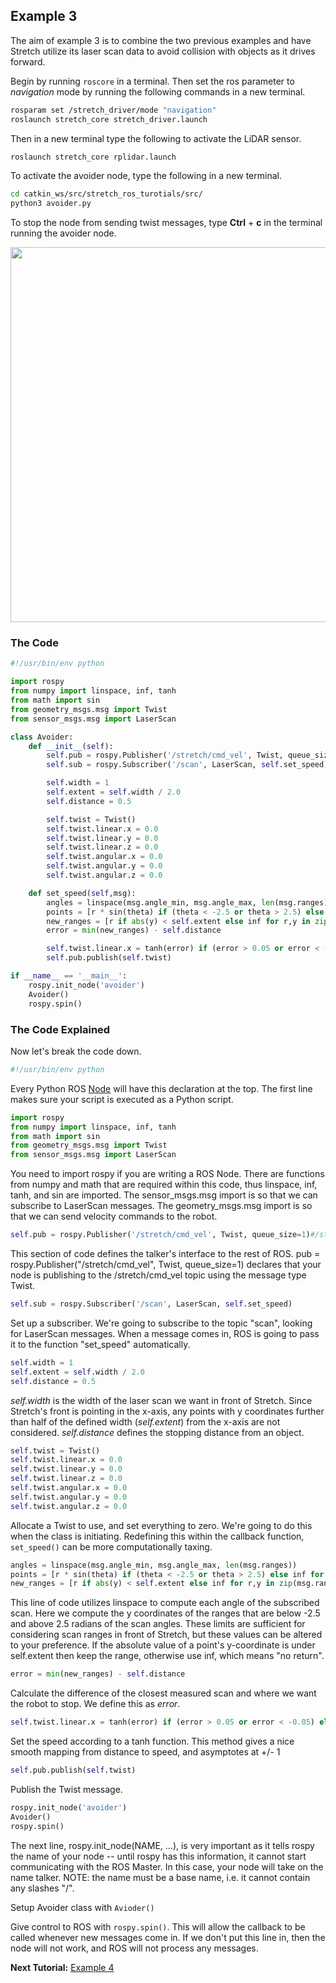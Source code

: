 ## Example 3

The aim of example 3 is to combine the two previous examples and have Stretch utilize its laser scan data to avoid collision with objects as it drives forward.

Begin by running `roscore` in a terminal. Then set the ros parameter to *navigation* mode  by running the following commands in a new terminal.

```bash
rosparam set /stretch_driver/mode "navigation"
roslaunch stretch_core stretch_driver.launch
```
Then in a new terminal type the following to activate the LiDAR sensor.
```bash
roslaunch stretch_core rplidar.launch
```
To activate the avoider node, type the following in a new terminal.
```bash
cd catkin_ws/src/stretch_ros_turotials/src/
python3 avoider.py
```
To stop the node from sending twist messages, type **Ctrl** + **c** in the terminal running the avoider node.

<p align="center">
  <img height=600 src="images/avoider.gif"/>
</p>

### The Code

```python
#!/usr/bin/env python

import rospy
from numpy import linspace, inf, tanh
from math import sin
from geometry_msgs.msg import Twist
from sensor_msgs.msg import LaserScan

class Avoider:
    def __init__(self):
        self.pub = rospy.Publisher('/stretch/cmd_vel', Twist, queue_size=1) #/stretch_diff_drive_controller/cmd_vel for gazebo
        self.sub = rospy.Subscriber('/scan', LaserScan, self.set_speed)

        self.width = 1
        self.extent = self.width / 2.0
        self.distance = 0.5

        self.twist = Twist()
        self.twist.linear.x = 0.0
        self.twist.linear.y = 0.0
        self.twist.linear.z = 0.0
        self.twist.angular.x = 0.0
        self.twist.angular.y = 0.0
        self.twist.angular.z = 0.0

    def set_speed(self,msg):
        angles = linspace(msg.angle_min, msg.angle_max, len(msg.ranges))
        points = [r * sin(theta) if (theta < -2.5 or theta > 2.5) else inf for r,theta in zip(msg.ranges, angles)]
        new_ranges = [r if abs(y) < self.extent else inf for r,y in zip(msg.ranges, points)]
        error = min(new_ranges) - self.distance

        self.twist.linear.x = tanh(error) if (error > 0.05 or error < -0.05) else 0
        self.pub.publish(self.twist)		

if __name__ == '__main__':
    rospy.init_node('avoider')
    Avoider()
    rospy.spin()
```

### The Code Explained

Now let's break the code down.

```python
#!/usr/bin/env python
```
Every Python ROS [Node](http://wiki.ros.org/Nodes) will have this declaration at the top. The first line makes sure your script is executed as a Python script.


```python
import rospy
from numpy import linspace, inf, tanh
from math import sin
from geometry_msgs.msg import Twist
from sensor_msgs.msg import LaserScan
```
You need to import rospy if you are writing a ROS Node. There are functions from numpy and math that are required within this code, thus linspace, inf, tanh, and sin are imported. The sensor_msgs.msg import is so that we can subscribe to LaserScan messages. The geometry_msgs.msg import is so that we can send velocity commands to the robot.


```python
self.pub = rospy.Publisher('/stretch/cmd_vel', Twist, queue_size=1)#/stretch_diff_drive_controller/cmd_vel for gazebo
```
This section of code defines the talker's interface to the rest of ROS. pub = rospy.Publisher("/stretch/cmd_vel", Twist, queue_size=1) declares that your node is publishing to the /stretch/cmd_vel topic using the message type Twist.


```python
self.sub = rospy.Subscriber('/scan', LaserScan, self.set_speed)
```
Set up a subscriber.  We're going to subscribe to the topic "scan", looking for LaserScan messages.  When a message comes in, ROS is going to pass it to the function "set_speed" automatically.


```python
self.width = 1
self.extent = self.width / 2.0
self.distance = 0.5
```
*self.width* is the width of the laser scan we want in front of Stretch. Since Stretch's front is pointing in the x-axis, any points with y coordinates further than half of the defined width (*self.extent*) from the x-axis are not considered. *self.distance* defines the stopping distance from an object.


```python
self.twist = Twist()
self.twist.linear.x = 0.0
self.twist.linear.y = 0.0
self.twist.linear.z = 0.0
self.twist.angular.x = 0.0
self.twist.angular.y = 0.0
self.twist.angular.z = 0.0
```
Allocate a Twist to use, and set everything to zero.  We're going to do this when the class is initiating. Redefining this within the callback function, `set_speed()` can be more computationally taxing.

```python
angles = linspace(msg.angle_min, msg.angle_max, len(msg.ranges))
points = [r * sin(theta) if (theta < -2.5 or theta > 2.5) else inf for r,theta in zip(msg.ranges, angles)]
new_ranges = [r if abs(y) < self.extent else inf for r,y in zip(msg.ranges, points)]
```
This line of code utilizes linspace to compute each angle of the subscribed scan. Here we  compute the y coordinates of the ranges that are below -2.5 and above 2.5 radians of the scan angles. These limits are sufficient for considering scan ranges in front of Stretch, but these values can be altered to your preference. If the absolute value of a point's y-coordinate is under self.extent then keep the range, otherwise use inf, which means "no return".


```python
error = min(new_ranges) - self.distance
```
Calculate the difference of the closest measured scan and where we want the robot to stop. We define this as *error*.


```python
self.twist.linear.x = tanh(error) if (error > 0.05 or error < -0.05) else 0
```
Set the speed according to a tanh function. This method gives a nice smooth mapping from distance to speed, and asymptotes at +/- 1


```python
self.pub.publish(self.twist)
```
Publish the Twist message.

```python
rospy.init_node('avoider')
Avoider()
rospy.spin()
```
The next line, rospy.init_node(NAME, ...), is very important as it tells rospy the name of your node -- until rospy has this information, it cannot start communicating with the ROS Master. In this case, your node will take on the name talker. NOTE: the name must be a base name, i.e. it cannot contain any slashes "/".

Setup Avoider class with `Avioder()`

Give control to ROS with `rospy.spin()`. This will allow the callback to be called whenever new messages come in. If we don't put this line in, then the node will not work, and ROS will not process any messages.

**Next Tutorial:** [Example 4](example_4.md)
